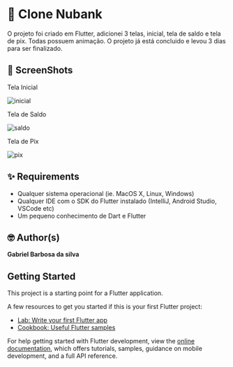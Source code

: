 # 📱 Clone Nubank 

O projeto foi criado em Flutter, adicionei 3 telas, inicial, tela de saldo e tela de pix. Todas possuem animação. O projeto já está concluido e levou 3 dias para ser finalizado.


## 📸 ScreenShots

Tela Inicial

![inicial](https://github.com/gabrieuu/CloneNubank/assets/81256082/8cbac438-0c0e-4ca8-afe2-d283e18768d9)

Tela de Saldo

![saldo](https://github.com/gabrieuu/CloneNubank/assets/81256082/c2c70ddd-3357-4295-8656-50be1d5ce456)

Tela de Pix

![pix](https://github.com/gabrieuu/CloneNubank/assets/81256082/29e32e35-36c5-4c37-bd64-60a0e02def59)



## ✨ Requirements
* Qualquer sistema operacional (ie. MacOS X, Linux, Windows)
* Qualquer IDE com o SDK do Flutter instalado (IntelliJ, Android Studio, VSCode etc)
* Um pequeno conhecimento de Dart e Flutter


## 🤓 Author(s)
**Gabriel Barbosa da silva** 


## Getting Started

This project is a starting point for a Flutter application.

A few resources to get you started if this is your first Flutter project:

- [Lab: Write your first Flutter app](https://docs.flutter.dev/get-started/codelab)
- [Cookbook: Useful Flutter samples](https://docs.flutter.dev/cookbook)

For help getting started with Flutter development, view the
[online documentation](https://docs.flutter.dev/), which offers tutorials,
samples, guidance on mobile development, and a full API reference.


